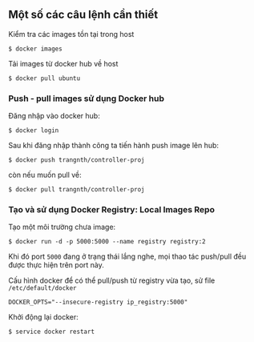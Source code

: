 ## Một số các câu lệnh cần thiết

Kiểm tra các images tồn tại trong host

	$ docker images

Tải images từ docker hub về host

	$ docker pull ubuntu

### Push - pull images sử dụng Docker hub

Đăng nhập vào docker hub:

	$ docker login

Sau khi đăng nhập thành công ta tiến hành push image lên hub:

	$ docker push trangnth/controller-proj

còn nếu muốn pull về:

	$ docker pull trangnth/controller-proj

### Tạo và sử dụng Docker Registry: Local Images Repo

Tạo một môi trường chưa image:

	$ docker run -d -p 5000:5000 --name registry registry:2

Khi đó port `5000` đang ở trạng thái lắng nghe, mọi thao tác push/pull đều được thực hiện trên port này. 

Cấu hình docker để có thể pull/push từ registry vừa tạo, sử file `/etc/default/docker`

	DOCKER_OPTS="--insecure-registry ip_registry:5000"

Khởi động lại docker:

	$ service docker restart

